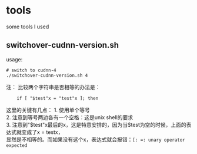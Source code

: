 # tools
some tools I used

 ## switchover-cudnn-version.sh
 usage:
 ```
 # switch to cudnn-4
 ./switchover-cudnn-version.sh 4
 ```
注：
比较两个字符串是否相等的办法是：
```
    if [ "$test"x = "test"x ]; then
```
这里的关键有几点：
    1. 使用单个等号  
    2. 注意到等号两边各有一个空格：这是unix shell的要求  
    3. 注意到"$test"x最后的x，这是特意安排的，因为当$test为空的时候，上面的表达式就变成了x = testx，  
    显然是不相等的。而如果没有这个x，表达式就会报错：```[: =: unary operator expected```
